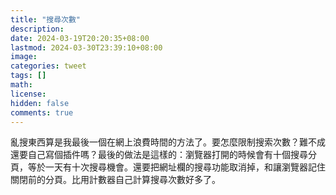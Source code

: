 ```yaml
---
title: "搜尋次數"
description: 
date: 2024-03-19T20:20:35+08:00
lastmod: 2024-03-30T23:39:10+08:00
image: 
categories: tweet
tags: []
math: 
license: 
hidden: false
comments: true
---
```


亂搜東西算是我最後一個在網上浪費時間的方法了。要怎麼限制搜索次數？難不成還要自己寫個插件嗎？最後的做法是這樣的：瀏覽器打開的時候會有十個搜尋分頁，等於一天有十次搜尋機會。還要把網址欄的搜尋功能取消掉，和讓瀏覽器記住關閉前的分頁。比用計數器自己計算搜尋次數好多了。


